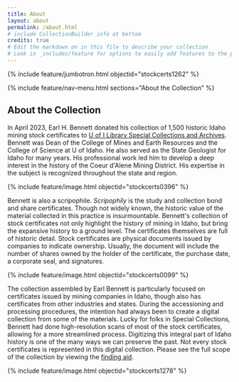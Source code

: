 ```yaml
---
title: About
layout: about
permalink: /about.html
# include CollectionBuilder info at bottom
credits: true
# Edit the markdown on in this file to describe your collection
# Look in _includes/feature for options to easily add features to the page
---
```


{% include feature/jumbotron.html objectid="stockcerts1262" %} 

{% include feature/nav-menu.html sections="About the Collection" %}

## About the Collection

In April 2023, Earl H. Bennett donated his collection of 1,500 historic Idaho mining stock certificates to [U of I Library Special Collections and Archives](https://www.lib.uidaho.edu/special-collections/). Bennett was Dean of the College of Mines and Earth Resources and the College of Science at U of Idaho. He also served as the State Geologist for Idaho for many years. His professional work led him to develop a deep interest in the history of the Coeur d'Alene Mining District. His expertise in the subject is recognized throughout the state and region.

{% include feature/image.html objectid="stockcerts0396" %}

Bennett is also a scripophile. *Scripophily* is the study and collection bond and share certificates. Though not widely known, the historic value of the material collected in this practice is insurmountable. Bennett's collection of stock certificates not only highlight the history of mining in Idaho, but bring the expansive history to a ground level. The certificates themselves are full of historic detail. Stock certificates are physical documents issued by companies to indicate ownership. Usually, the document will include the number of shares owned by the holder of the certificate, the purchase date, a corporate seal, and signatures. 

{% include feature/image.html objectid="stockcerts0099" %}

The collection assembled by Earl Bennett is particularly focused on certificates issued by mining companies in Idaho, though also has certificates from other industries and states. During the accessioning and processing procedures, the intention had always been to create a digital collection from some of the materials. Lucky for folks in Special Collections, Bennett had done high-resolution scans of most of the stock certificates, allowing for a more streamlined process. Digitizing this integral part of Idaho history is one of the many ways we can preserve the past. Not every stock certificates is represented in this digital collection. Please see the full scope of the collection by viewing the [finding aid](https://archiveswest.orbiscascade.org/ark:80444/xv839959).

{% include feature/image.html objectid="stockcerts1278" %}
